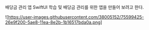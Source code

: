 배당금 관리 앱
SwiftUI 학습 및 배당금 관리를 위한 앱을 만들어 보려고 한다.

![https://user-images.githubusercontent.com/38005152/75599425-26e9f200-5ae8-11ea-8e2b-1b16517bda0a.png]
